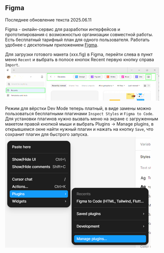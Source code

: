 ## Figma  
Последнее обновление текста 2025.06.11  

Figma - онлайн-сервис для разработки интерфейсов и прототипирования с возможностью организации совместной работы. Есть бесплатный тарифный план для одного пользователя. Работать удобнее с десктопным приложением [Figma](https://www.figma.com/downloads/).  

Для загрузки готового макета (xxx.fig) в Figma, перейти слева в пункт меню `Recent` и выбрать в полосе кнопок Recent первую кнопку справа `Import`.  
![Скриншот](img/recents.png)  

Режим для вёрстки Dev Mode теперь платный, в виде замены можно пользоваться бесплатными плагинами `Inspect Styles` и `Figma to Code`. Для установки плагинов нужно вызвать меню на экране с загруженным макетом правой кнопкой мыши и выбрать Plugins → Manage plugins, в открывшемся окне найти нужный плагин и нажать на кнопку `Save`, что сохранит плагин для быстрого запуска.  
![Скриншот](img/plugins.png)  



